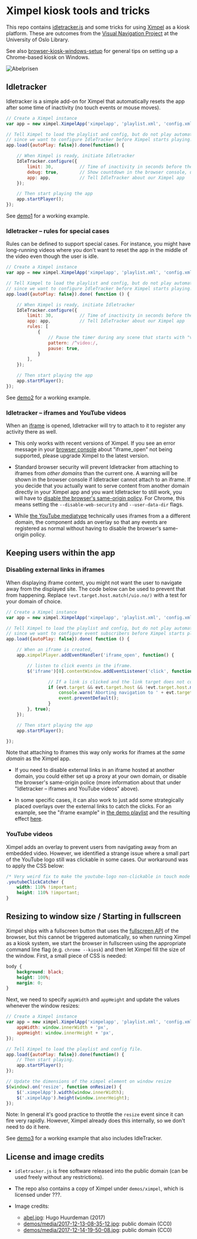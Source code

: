 
# Ximpel kiosk tools and tricks

This repo contains [idletracker.js](./idletracker.js) and some tricks for using [Ximpel](http://ximpel.net/) as a kiosk platform.
These are outcomes from the [Visual Navigation Project](https://www.ub.uio.no/om/prosjekter/the-visualisation-project/) at the University of Oslo Library.

See also [browser-kiosk-windows-setup](https://github.com/scriptotek/browser-kiosk-windows-setup) for general tips on setting up a Chrome-based kiosk on Windows.

![Abelprisen](abel.jpg)

## Idletracker

Idletracker is a simple add-on for Ximpel that automatically resets the app after some time of inactivity
(no touch events or mouse moves).

```javascript
// Create a Ximpel instance
var app = new ximpel.XimpelApp('ximpelapp', 'playlist.xml', 'config.xml');

// Tell Ximpel to load the playlist and config, but do not play automatically,
// since we want to configure IdleTracker before Ximpel starts playing.
app.load({autoPlay: false}).done(function() {

    // When Ximpel is ready, initiate Idletracker
    IdleTracker.configure({
        limit: 30,          // Time of inactivity in seconds before the app is reset.
        debug: true,        // Show countdown in the browser console, useful for testing purposes.
        app: app,           // Tell IdleTracker about our Ximpel app
    });

    // Then start playing the app
    app.startPlayer();
});
```

See [demo1](./demos/demo1.html) for a working example.

### Idletracker – rules for special cases

Rules can be defined to support special cases. For instance, you might have long-running videos
where you don't want to reset the app in the middle of the video even though the user is idle.

```javascript
// Create a Ximpel instance
var app = new ximpel.XimpelApp('ximpelapp', 'playlist.xml', 'config.xml');

// Tell Ximpel to load the playlist and config, but do not play automatically,
// since we want to configure IdleTracker before Ximpel starts playing.
app.load({autoPlay: false}).done( function () {

    // When Ximpel is ready, initiate Idletracker
    IdleTracker.configure({
        limit: 30,          // Time of inactivity in seconds before the app is reset.
        app: app,           // Tell IdleTracker about our Ximpel app
        rules: [
            {
                // Pause the timer during any scene that starts with "video:"
                pattern: /^video:/,
                pause: true,
            }
        ],
    });

    // Then start playing the app
    app.startPlayer();
});
```

See [demo2](./demos/demo2.html) for a working example.

### Idletracker – iframes and YouTube videos

When an [iframe](http://www.ximpel.net/docs/html5/playlist_iframe.htm) is opened, Idletracker will try to attach to it to register any activity there as well.

* This only works with recent versions of Ximpel. If you see an error message in your [browser console](https://developers.google.com/web/tools/chrome-devtools/console/) about "iframe_open" not being supported, please upgrade Ximpel to the latest version.

* Standard browser security will prevent Idletracker from attaching to iframes from *other domains* than the current one.
A warning will be shown in the browser console if Idletracker cannot attach to an iframe.
If you decide that you actually want to serve content from another domain directly in your Ximpel app and you want Idletracker to still work, you will have to [disable the browser's same-origin policy](https://www.thegeekstuff.com/2016/09/disable-same-origin-policy/).
For Chrome, this means setting the `--disable-web-security` and `--user-data-dir` flags.

* While [the YouTube mediatype](http://www.ximpel.net/docs/html5/playlist_youtube.htm) technically uses iframes from a a different domain, the component adds an overlay so that any events are registered as normal without having to disable the browser's same-origin policy.

## Keeping users within the app

### Disabling external links in iframes

When displaying iframe content, you might not want the user to navigate away from the displayed site.
The code below can be used to prevent that from happening.
Replace `!evt.target.host.match(/uio.no/)` with a test for your domain of choice.

```javascript
// Create a Ximpel instance
var app = new ximpel.XimpelApp('ximpelapp', 'playlist.xml', 'config.xml');

// Tell Ximpel to load the playlist and config, but do not play automatically,
// since we want to configure event subscribers before Ximpel starts playing.
app.load({autoPlay: false}).done( function () {

    // When an iframe is created,
    app.ximpelPlayer.addEventHandler('iframe_open', function() {

        // listen to click events in the iframe.
        $('iframe')[0].contentWindow.addEventListener('click', function(evt) {

                // If a link is clicked and the link target does not contain uio.no,
                if (evt.target && evt.target.host && !evt.target.host.match(/uio.no/)) {
                    console.warn('Aborting navigation to ' + evt.target.host);
                    event.preventDefault();
                }
        }, true);
    });

    // Then start playing the app
    app.startPlayer();

});
```

Note that attaching to iframes this way only works for iframes at the *same domain* as the Ximpel app.

- If you need to disable external links in an iframe hosted at another domain, you could either
set up a proxy at your own domain, or disable the browser's same-origin police (more information about that
under "Idletracker – iframes and YouTube videos" above).

- In some specific cases, it can also work to just add some strategically placed overlays over the external links
  to catch the clicks. For an example, see the "iframe example" in [the demo playlist](./demos/playlist.xml)
  and the resulting effect [here](./demos/demo3.html#iframe:earth).

### YouTube videos

Ximpel adds an overlay to prevent users from navigating away from an embedded video.
However, we identified a strange issue where a small part of the YouTube logo still was clickable in some cases.
Our workaround was to apply the CSS below:

```css
/* Very weird fix to make the youtube-logo non-clickable in touch mode on chrome.. */
.youtubeClickCatcher {
    width: 110% !important;
    height: 110% !important;
}
```

## Resizing to window size / Starting in fullscreen

Ximpel ships with a fullscreen button that uses the [fullscreen API](https://developer.mozilla.org/en-US/docs/Web/API/Fullscreen_API) of the browser, but this cannot be triggered automatically, so when running Ximpel as a kiosk system, we
start the browser in fullscreen using the appropriate command line flag (e.g. `chrome --kiosk`) and then let Ximpel
fill the size of the window. First, a small piece of CSS is needed:

```css
body {
    background: black;
    height: 100%;
    margin: 0;
}
```

Next, we need to specify `appWidth` and `appHeight` and update the values whenever the window resizes:

```javascript
// Create a Ximpel instance
var app = new ximpel.XimpelApp('ximpelapp', 'playlist.xml', 'config.xml', {
    appWidth: window.innerWidth + 'px',
    appHeight: window.innerHeight + 'px',
});

// Tell Ximpel to load the playlist and config file.
app.load({autoPlay: false}).done(function() {
    // Then start playing.
    app.startPlayer();
});

// Update the dimensions of the ximpel element on window resize
$(window).on('resize', function onResize() {
    $('.ximpelApp').width(window.innerWidth);
    $('.ximpelApp').height(window.innerHeight);
});
```

Note: In general it's good practice to throttle the `resize` event since it can fire very rapidly.
However, Ximpel already does this internally, so we don't need to do it here.

See [demo3](./demos/demo3.html) for a working example that also includes IdleTracker.

## License and image credits

- `idletracker.js` is free software released into the public domain (can be used freely without any restrictions).
- The repo also contains a copy of Ximpel under `demos/ximpel`, which is licensed under ???.
- Image credits:

  - [abel.jpg](http://www.ximpel.net/abel-prize-touch-app/): Hugo Huurdeman (2017)
  - [demos/media/2017-12-13-08-35-12.jpg](https://pixnio.com/flora-plants/crops/vineyard-agriculture-landscape-nature-hill-countryside): public domain (CC0)
  - [demos/media/2017-12-14-19-50-08.jpg](https://pixnio.com/flora-plants/crops/field-oil-rapeseed-agriculture-landscape-oilseed-sky): public domain (CC0)
